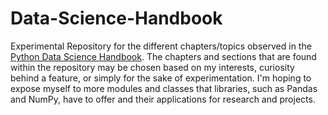 # Data-Science-Handbook
Experimental Repository for the different chapters/topics observed in the [Python Data Science Handbook](https://jakevdp.github.io/PythonDataScienceHandbook/).
The chapters and sections that are found within the repository may be chosen based on my interests, curiosity behind a feature, or simply for the sake of experimentation.
I'm hoping to expose myself to more modules and classes that libraries, such as Pandas and NumPy, have to offer and their applications for research and projects.
